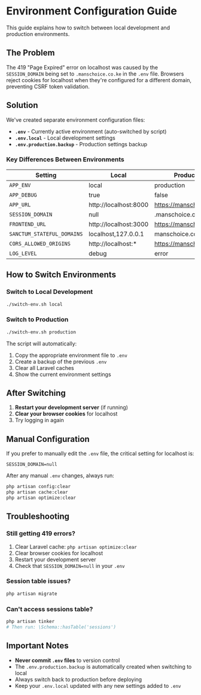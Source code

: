# Environment Configuration Guide

This guide explains how to switch between local development and production environments.

## The Problem

The 419 "Page Expired" error on localhost was caused by the `SESSION_DOMAIN` being set to `.manschoice.co.ke` in the `.env` file. Browsers reject cookies for localhost when they're configured for a different domain, preventing CSRF token validation.

## Solution

We've created separate environment configuration files:

- **`.env`** - Currently active environment (auto-switched by script)
- **`.env.local`** - Local development settings
- **`.env.production.backup`** - Production settings backup

### Key Differences Between Environments

| Setting | Local | Production |
|---------|-------|------------|
| `APP_ENV` | local | production |
| `APP_DEBUG` | true | false |
| `APP_URL` | http://localhost:8000 | https://manschoice.co.ke |
| `SESSION_DOMAIN` | null | .manschoice.co.ke |
| `FRONTEND_URL` | http://localhost:3000 | https://manschoice.co.ke |
| `SANCTUM_STATEFUL_DOMAINS` | localhost,127.0.0.1 | manschoice.co.ke |
| `CORS_ALLOWED_ORIGINS` | http://localhost:* | https://manschoice.co.ke |
| `LOG_LEVEL` | debug | error |

## How to Switch Environments

### Switch to Local Development
```bash
./switch-env.sh local
```

### Switch to Production
```bash
./switch-env.sh production
```

The script will automatically:
1. Copy the appropriate environment file to `.env`
2. Create a backup of the previous `.env`
3. Clear all Laravel caches
4. Show the current environment settings

## After Switching

1. **Restart your development server** (if running)
2. **Clear your browser cookies** for localhost
3. Try logging in again

## Manual Configuration

If you prefer to manually edit the `.env` file, the critical setting for localhost is:

```env
SESSION_DOMAIN=null
```

After any manual `.env` changes, always run:
```bash
php artisan config:clear
php artisan cache:clear
php artisan optimize:clear
```

## Troubleshooting

### Still getting 419 errors?
1. Clear Laravel cache: `php artisan optimize:clear`
2. Clear browser cookies for localhost
3. Restart your development server
4. Check that `SESSION_DOMAIN=null` in your `.env`

### Session table issues?
```bash
php artisan migrate
```

### Can't access sessions table?
```bash
php artisan tinker
# Then run: \Schema::hasTable('sessions')
```

## Important Notes

- **Never commit `.env` files** to version control
- The `.env.production.backup` is automatically created when switching to local
- Always switch back to production before deploying
- Keep your `.env.local` updated with any new settings added to `.env`
